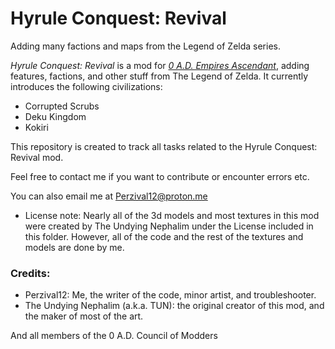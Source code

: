 # Hyrule Conquest: Revival
Adding many factions and maps from the Legend of Zelda series.

*Hyrule Conquest: Revival* is a mod for [*0 A.D. Empires Ascendant*](https://play0ad.com/), adding features, factions, and other stuff from The Legend of Zelda. It currently introduces the following civilizations:
* Corrupted Scrubs
* Deku Kingdom
* Kokiri

This repository is created to track all tasks related to the Hyrule Conquest: Revival mod.

Feel free to contact me if you want to contribute or encounter errors etc.

You can also email me at Perzival12@proton.me

* License note: Nearly all of the 3d models and most textures in this mod were created by The Undying Nephalim under the License included in this folder. However, all of the code and the rest of the textures and models are done by me.

### Credits:
* Perzival12: Me, the writer of the code, minor artist, and troubleshooter.
* The Undying Nephalim (a.k.a. TUN): the original creator of this mod, and the maker of most of the art.

And all members of the 0 A.D. Council of Modders

